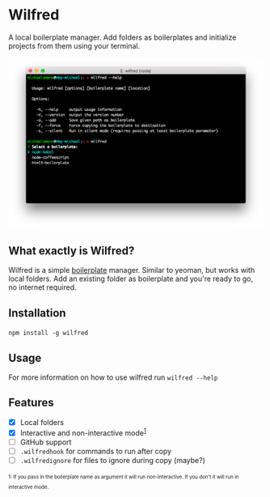 # Wilfred

A local boilerplate manager. Add folders as boilerplates and initialize projects from them using your terminal.

![Wilfred](preview.png)

## What exactly is Wilfred?

Wilfred is a simple [boilerplate](https://en.wikipedia.org/wiki/Boilerplate_code) manager. Similar to yeoman, but works with local folders. Add an existing folder as boilerplate and you're ready to go, no internet required.

## Installation

`npm install -g wilfred`

## Usage

For more information on how to use wilfred run `wilfred --help`

## Features

- [x] Local folders
- [x] Interactive and non-interactive mode<sup>[1](#footnote1)</sup>
- [ ] GitHub support
- [ ] `.wilfredhook` for commands to run after copy
- [ ] `.wilfredignore` for files to ignore during copy (maybe?)

<sub><sup><a name="footnote1">1</a>: If you pass in the boilerplate name as argument it will run non-interactive. If you don't it will run in interactive mode.</sup></sub>
